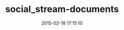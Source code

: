 ---
layout: post
title:  "social_stream-documents"
repo:   "ging/social_stream-documents"
date:   2015-02-18 17:15:10
gemurl: http://github.com/ging/social_stream-documents
---